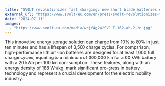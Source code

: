 ```yaml
---
title: "SVOLT revolutionizes fast charging: new short blade batteries enable range in minutes"
external_url: "https://www.svolt-eu.com/en/press/svolt-revolutionizes-fast-charging/"
date: "2024-07-11"
images:
  - "https://www.svolt-eu.com/media/wcjf4g24/SVOLT-162-ah-2-2c.jpg"
---
```


This innovative energy storage solution can charge from 10% to 80% in just ten minutes and has a lifespan of 3,500 charge cycles. For comparison, high-performance lithium-ion batteries are designed for at least 1,000 full charge cycles, equating to a minimum of 300,000 km for a 60 kWh battery with a 20 kWh per 100 km con-sumption. These features, along with an energy density of 188 Wh/kg, mark significant pro-gress in battery technology and represent a crucial development for the electric mobility industry.